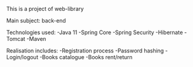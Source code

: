 This is a project of web-library

Main subject: back-end

Technologies used:
-Java 11
-Spring Core
-Spring Security
-Hibernate
-Tomcat
-Maven

Realisation includes:
-Registration process
-Password hashing
-Login/logout
-Books catalogue
-Books rent/return
